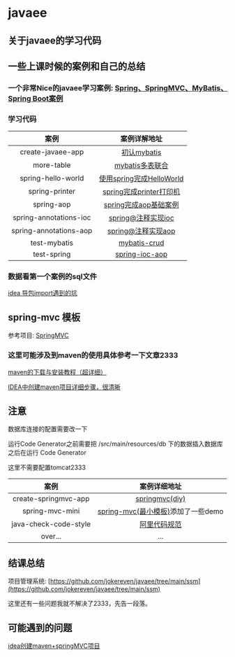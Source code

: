 # javaee

## 关于javaee的学习代码

## 一些上课时候的案例和自己的总结

### 一个非常Nice的javaee学习案例: [Spring、SpringMVC、MyBatis、Spring Boot案例](https://github.com/lenve/JavaEETest)

### 学习代码

|          案例          |                         案例详解地址                         |
| :--------------------: | :----------------------------------------------------------: |
|   create-javaee-app    | [初认mybatis](https://github.com/jokereven/javaee/tree/main/create-javaee-app) |
|       more-table       | [mybatis多表联合](https://github.com/jokereven/javaee/tree/main/more-table) |
|   spring-hello-world   | [使用spring完成HelloWorld](https://github.com/jokereven/javaee/tree/main/start-spring/start) |
|     spring-printer     | [spring完成printer打印机](https://github.com/jokereven/javaee/tree/main/start-spring/spring-printer) |
|       spring-aop       | [spring完成aop基础案例](https://github.com/jokereven/javaee/tree/main/start-spring/start_aop) |
| spring-annotations-ioc | [spring@注释实现ioc](https://github.com/jokereven/javaee/tree/main/start-spring/start-annotations-ioc) |
| spring-annotations-aop | [spring@注释实现aop](https://github.com/jokereven/javaee/tree/main/start-spring/start-annotations-aop) |
|      test-mybatis      | [mybatis-crud](https://github.com/jokereven/javaee/tree/main/TEST-mybatis) |
|      test-spring       | [spring-ioc-aop](https://github.com/jokereven/javaee/tree/main/TEST-spring) |

### 数据看第一个案例的sql文件

[idea 导包import遇到的坑](https://blog.csdn.net/qq_41269273/article/details/97290056)

## spring-mvc 模板

参考项目: [SpringMVC](https://github.com/Cenyol/SpringMVC/)

### 这里可能涉及到maven的使用具体参考一下文章2333

[maven的下载与安装教程（超详细）](https://blog.csdn.net/u012660464/article/details/114113349)

[IDEA中创建maven项目详细步骤，很清晰](https://blog.csdn.net/u012660464/article/details/114093066)

## 注意

数据库连接的配置需要改一下

运行Code Generator之前需要把 /src/main/resources/db 下的数据插入数据库之后在运行 Code Generator

这里不需要配置tomcat2333

|         案例          |                         案例详细地址                         |
| :-------------------: | :----------------------------------------------------------: |
| create-springmvc-app  | [springmvc(diy)](https://github.com/jokereven/javaee/tree/main/create-springmvc-app) |
|    spring-mvc-mini    | [spring-mvc(最小模板)](https://github.com/jokereven/javaee/tree/main/spring-mvc-mini)添加了一些demo |
| java-check-code-style | [阿里代码规范](https://github.com/jokereven/javaee/tree/main/java-check-code-style) |
|        over...        |                             ...                              |

## 结课总结

项目管理系统: [https://github.com/jokereven/javaee/tree/main/ssm](https://github.com/jokereven/javaee/tree/main/ssm)

这里还有一些问题我就不解决了2333，先告一段落。

## 可能遇到的问题

[idea创建maven+springMVC项目](https://blog.code520.com.cn/posts/17835.html)
